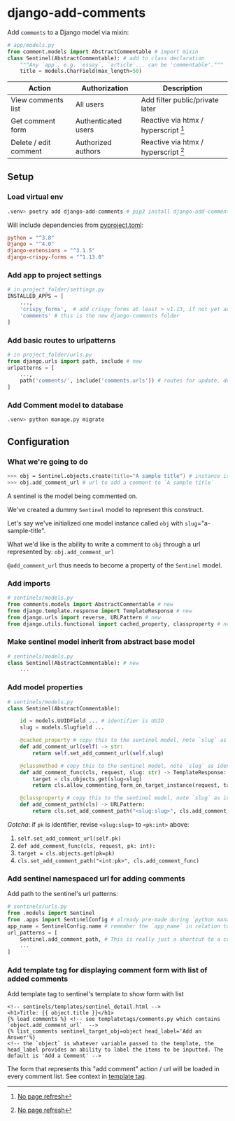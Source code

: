 # django-add-comments

Add `comments` to a Django model via mixin:

```python
# app/models.py
from comment.models import AbstractCommentable # import mixin
class Sentinel(AbstractCommentable): # add to class declaration
    """Any `app`, e.g. `essay`, `article`... can be 'commentable'."""
    title = models.CharField(max_length=50)
```

| Action                | Authorization       | Description                          |
| --------------------- | ------------------- | ------------------------------------ |
| View comments list    | All users           | Add filter public/private later      |
| Get comment form      | Authenticated users | Reactive via htmx / hyperscript [^1] |
| Delete / edit comment | Authorized authors  | Reactive via htmx / hyperscript [^1] |

## Setup

### Load virtual env

```zsh
.venv> poetry add django-add-comments # pip3 install django-add-comments
```

Will include dependencies from [pyproject.toml](../../pyproject.toml):

```toml
python = "^3.8"
Django = "^4.0"
django-extensions = "^3.1.5"
django-crispy-forms = "^1.13.0"
```

### Add app to project settings

```python
# in project_folder/settings.py
INSTALLED_APPS = [
    ...,
    'crispy_forms',  # add crispy_forms at least > v1.13, if not yet added
    'comments' # this is the new django-comments folder
]
```

### Add basic routes to urlpatterns

```python
# in project_folder/urls.py
from django.urls import path, include # new
urlpatterns = [
    ...,
    path('comments/', include('comments.urls')) # routes for update, delete, view, toggle comment
]
```

### Add Comment model to database

```zsh
.venv> python manage.py migrate
```

## Configuration

### What we're going to do

```zsh
>>> obj = Sentinel.objects.create(title="A sample title") # instance is made, e.g. id=1, id=2, etc.
>>> obj.add_comment_url # url to add a comment to `A sample title`
```

A sentinel is the model being commented on.

We've created a dummy `Sentinel` model to represent this construct.

Let's say we've initialized one model instance called `obj` with `slug`="a-sample-title".

What we'd like is the ability to write a comment to `obj` through a url represented by: `obj.add_comment_url`

`@add_comment_url` thus needs to become a property of the `Sentinel` model.

### Add imports

```python
# sentinels/models.py
from comments.models import AbstractCommentable # new
from django.template.response import TemplateResponse # new
from django.urls import reverse, URLPattern # new
from django.utils.functional import cached_property, classproperty # new
```

### Make sentinel model inherit from abstract base model

```python
# sentinels/models.py
class Sentinel(AbstractCommentable): # new
    ...
```

### Add model properties

```python
# sentinels/models.py
class Sentinel(AbstractCommentable):

    id = models.UUIDField ... # identifier is UUID
    slug = models.Slugfield ...

    @cached_property # copy this to the sentinel model, note `slug` as identifier
    def add_comment_url(self) -> str:
        return self.set_add_comment_url(self.slug)

    @classmethod # copy this to the sentinel model, note `slug` as identifier
    def add_comment_func(cls, request, slug: str) -> TemplateResponse:
        target = cls.objects.get(slug=slug)
        return cls.allow_commenting_form_on_target_instance(request, target)

    @classproperty # copy this to the sentinel model, note `slug` as identifier
    def add_comment_path(cls) -> URLPattern:
        return cls.set_add_comment_path("<slug:slug>", cls.add_comment_func)
```

_Gotcha_: if `pk` is identifier, revise `<slug:slug>` to `<pk:int>` above:

1. `self.set_add_comment_url(self.pk)`
2. `def add_comment_func(cls, request, pk: int):`
3. `target = cls.objects.get(pk=pk)`
4. `cls.set_add_comment_path("<int:pk>", cls.add_comment_func)`

### Add sentinel namespaced url for adding comments

Add path to the sentinel's url patterns:

```python
# sentinels/urls.py
from .models import Sentinel
from .apps import SentinelConfig # already pre-made during `python manage.py startapp sentinels`
app_name = SentinelConfig.name # remember the `app_name` in relation to the `add_comment_url` property
url_patterns = [
    Sentinel.add_comment_path, # This is really just a shortcut to a created path.
    ...
]
```

### Add template tag for displaying comment form with list of added comments

Add template tag to sentinel's template to show form with list

```jinja
<!-- sentinels/templates/sentinel_detail.html -->
<h1>Title: {{ object.title }}</h1>
{% load comments %} <!-- see templatetags/comments.py which contains `object.add_comment_url`  -->
{% list_comments sentinel_target_obj=object head_label='Add an Answer'%}
<!-- the `object` is whatever variable passed to the template, the head_label provides an ability to label the items to be inputted. The default is 'Add a Comment' -->
```

The form that represents this "add comment" action / url will be loaded in every comment list. See context in [template tag](./comments/templatetags/comments.py).

[^1]: [No page refresh](./comments/docs/frontend.md)
